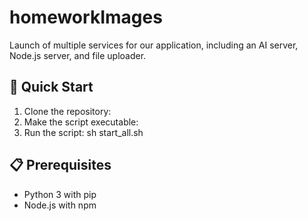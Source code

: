 # homeworkImages
Launch of multiple services for our application, including an AI server, Node.js server, and file uploader.

## 🚀 Quick Start

1. Clone the repository:
2. Make the script executable:
3. Run the script:
sh start_all.sh 

## 📋 Prerequisites

- Python 3 with pip
- Node.js with npm